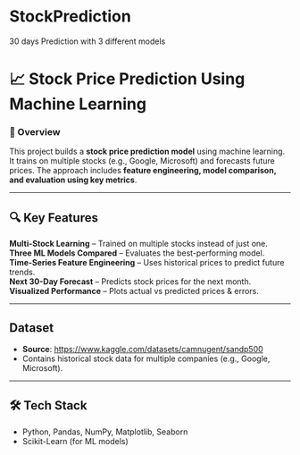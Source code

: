 # StockPrediction
30 days Prediction with 3 different models

# 📈 Stock Price Prediction Using Machine Learning  

### 🚀 Overview  
This project builds a **stock price prediction model** using machine learning. It trains on multiple stocks (e.g., Google, Microsoft) and forecasts future prices. The approach includes **feature engineering, model comparison, and evaluation using key metrics**.  

---

## 🔍 Key Features  
**Multi-Stock Learning** – Trained on multiple stocks instead of just one.  
**Three ML Models Compared** – Evaluates the best-performing model.  
**Time-Series Feature Engineering** – Uses historical prices to predict future trends.  
**Next 30-Day Forecast** – Predicts stock prices for the next month.  
**Visualized Performance** – Plots actual vs predicted prices & errors.  

---

## Dataset  
- **Source**: https://www.kaggle.com/datasets/camnugent/sandp500
- Contains historical stock data for multiple companies (e.g., Google, Microsoft).  

---

## 🛠 Tech Stack  
- Python, Pandas, NumPy, Matplotlib, Seaborn  
- Scikit-Learn (for ML models)  


